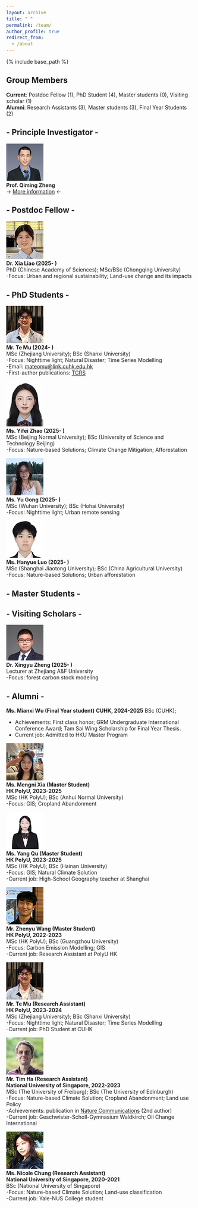```yaml
---
layout: archive
title: " "
permalink: /team/
author_profile: true
redirect_from:
  - /about
---
```

 
{% include base_path %}

## Group Members
**Current**: Postdoc Fellow (1), PhD Student (4), Master students (0), Visiting scholar (1)   
**Alumni**: Research Assistants (3), Master students (3), Final Year Students (2)

## - Principle Investigator - 
![](qiming3.png)  
**Prof. Qiming Zheng**  
-> [More information](https://qmzheng09work.github.io/cv/) <-

## - Postdoc Fellow -  
![](xialiao_2.png)  
**Dr. Xia Liao (2025- )**  
PhD (Chinese Academy of Sciences); MSc/BSc (Chongqing University)  
-Focus: Urban and regional sustainability; Land-use change and its impacts  

## - PhD Students - 
![](MuTE.png)  
**Mr. Te Mu (2024- )**  
MSc (Zhejiang University); BSc (Shanxi University)  
-Focus: Nighttime light; Natural Disaster; Time Series Modelling  
-Email: mateomu@link.cuhk.edu.hk    
-First-author publications: [TGRS](https://ieeexplore.ieee.org/document/10781441)

![](yifei_2.png)  
**Ms. Yifei Zhao (2025- )**  
MSc (Beijing Normal University); BSc (University of Science and Technology Beijing)  
-Focus: Nature-based Solutions; Climate Change Mitigation; Afforestation   

![](gongyu.png)   
**Ms. Yu Gong (2025- )**  
MSc (Wuhan University); BSc (Hohai University)  
-Focus: Nighttime light; Urban remote sensing

![](hanyue2.png)   
**Ms. Hanyue Luo (2025- )**  
MSc (Shanghai Jiaotong University); BSc (China Agricultural University)  
-Focus: Nature-based Solutions; Urban afforestation 

## - Master Students - 

## - Visiting Scholars - 
![](xinyu.png)  
**Dr. Xingyu Zheng (2025- )**  
Lecturer at Zhejiang A&F University   
-Focus: forest carbon stock modeling

## - Alumni - 
**Ms. Mianxi Wu (Final Year student)**
**CUHK, 2024-2025** 
BSc (CUHK);  
- Achievements:  First class honor; GRM Undergraduate International Conference Award; Tam Sai Wing Scholarship for Final Year Thesis.  
- Current job: Admitted to HKU Master Program  

![](mengni.png)  
**Ms. Mengni Xia (Master Student)**  
**HK PolyU, 2023-2025**  
MSc (HK PolyU); BSc (Anhui Normal University)  
-Focus: GIS; Cropland Abandonment  

![](quyang.png)  
**Ms. Yang Qu (Master Student)**  
**HK PolyU, 2023-2025**  
MSc (HK PolyU); BSc (Hainan University)  
-Focus: GIS; Natural Climate Solution  
-Current job: High-School Geography teacher at Shanghai  

![](zhenyu.png)  
**Mr. Zhenyu Wang (Master Student)**  
**HK PolyU, 2022-2023**  
MSc (HK PolyU); BSc (Guangzhou University)  
-Focus: Carbon Emission Modelling; GIS  
-Current job: Research Assistant at PolyU HK  

![](MuTE.png)  
**Mr. Te Mu (Research Assistant)**   
**HK PolyU, 2023-2024**  
MSc (Zhejiang University); BSc (Shanxi University)  
-Focus: Nighttime light; Natural Disaster; Time Series Modelling  
-Current job: PhD Student at CUHK

![](Tim.png)  
**Mr. Tim Ha (Research Assistant)**  
**National University of Singapore, 2022-2023**   
MSc (The University of Freiburg); BSc (The University of Edinburgh)  
-Focus: Nature-based Climate Solution; Cropland Abandonment; Land use Policy  
-Achievements: publication in [Nature Communications](https://www.nature.com/articles/s41467-023-41837-y) (2nd author)  
-Current job: Geschwister-Scholl-Gymnasium Waldkirch; Oil Change International  

![](nicole.png)  
**Ms. Nicole Chung (Research Assistant)**  
**National University of Singapore, 2020-2021**  
BSc (National University of Singapore)  
-Focus: Nature-based Climate Solution; Land-use classification  
-Current job: Yale-NUS College student  




